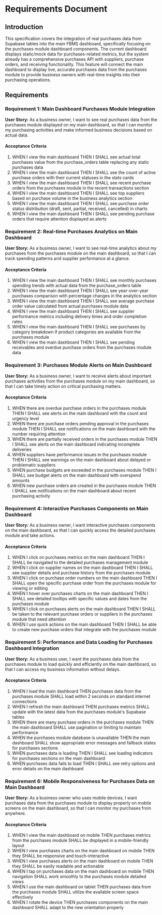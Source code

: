 # Requirements Document

## Introduction

This specification covers the integration of real purchases data from Supabase tables into the main FBMS dashboard, specifically focusing on the purchases module dashboard components. The current dashboard displays static/mock data for purchases-related metrics, but the system already has a comprehensive purchases API with suppliers, purchase orders, and receiving functionality. This feature will connect the main dashboard to display live, accurate purchases data from the purchases module to provide business owners with real-time insights into their purchasing operations.

## Requirements

### Requirement 1: Main Dashboard Purchases Module Integration

**User Story:** As a business owner, I want to see real purchases data from the purchases module displayed on my main dashboard, so that I can monitor my purchasing activities and make informed business decisions based on actual data.

#### Acceptance Criteria

1. WHEN I view the main dashboard THEN I SHALL see actual total purchases value from the purchase_orders table replacing any static purchases data
2. WHEN I view the main dashboard THEN I SHALL see the count of active purchase orders with their current statuses in the stats cards
3. WHEN I view the main dashboard THEN I SHALL see recent purchase orders from the purchases module in the recent transactions section
4. WHEN I view the main dashboard THEN I SHALL see top suppliers based on purchase volume in the business analytics section
5. WHEN I view the main dashboard THEN I SHALL see purchase order status distribution (draft, sent, partial, received, cancelled) in charts
6. WHEN I view the main dashboard THEN I SHALL see pending purchase orders that require attention displayed as alerts

### Requirement 2: Real-time Purchases Analytics on Main Dashboard

**User Story:** As a business owner, I want to see real-time analytics about my purchases from the purchases module on the main dashboard, so that I can track spending patterns and supplier performance at a glance.

#### Acceptance Criteria

1. WHEN I view the main dashboard THEN I SHALL see monthly purchases spending trends with actual data from the purchase_orders table
2. WHEN I view the main dashboard THEN I SHALL see year-over-year purchases comparison with percentage changes in the analytics section
3. WHEN I view the main dashboard THEN I SHALL see average purchase order value calculated from actual purchases module data
4. WHEN I view the main dashboard THEN I SHALL see supplier performance metrics including delivery times and order completion rates
5. WHEN I view the main dashboard THEN I SHALL see purchases by category breakdown if product categories are available from the purchases module
6. WHEN I view the main dashboard THEN I SHALL see pending receivables and overdue purchase orders from the purchases module data

### Requirement 3: Purchases Module Alerts on Main Dashboard

**User Story:** As a business owner, I want to receive alerts about important purchases activities from the purchases module on my main dashboard, so that I can take timely action on critical purchasing matters.

#### Acceptance Criteria

1. WHEN there are overdue purchase orders in the purchases module THEN I SHALL see alerts on the main dashboard with the count and urgency level
2. WHEN there are purchase orders pending approval in the purchases module THEN I SHALL see notifications on the main dashboard with the number requiring attention
3. WHEN there are partially received orders in the purchases module THEN I SHALL see alerts on the main dashboard indicating incomplete deliveries
4. WHEN suppliers have performance issues in the purchases module THEN I SHALL see warnings on the main dashboard about delayed or problematic suppliers
5. WHEN purchase budgets are exceeded in the purchases module THEN I SHALL see budget alerts on the main dashboard with overspend amounts
6. WHEN new purchase orders are created in the purchases module THEN I SHALL see notifications on the main dashboard about recent purchasing activity

### Requirement 4: Interactive Purchases Components on Main Dashboard

**User Story:** As a business owner, I want interactive purchases components on the main dashboard, so that I can quickly access the detailed purchases module and take actions.

#### Acceptance Criteria

1. WHEN I click on purchases metrics on the main dashboard THEN I SHALL be navigated to the detailed purchases management module
2. WHEN I click on supplier names on the main dashboard THEN I SHALL see supplier details and purchase history from the purchases module
3. WHEN I click on purchase order numbers on the main dashboard THEN I SHALL open the specific purchase order from the purchases module for viewing or editing
4. WHEN I hover over purchases charts on the main dashboard THEN I SHALL see detailed tooltips with specific values and dates from the purchases module
5. WHEN I click on purchases alerts on the main dashboard THEN I SHALL be taken to the relevant purchase orders or suppliers in the purchases module that need attention
6. WHEN I use quick actions on the main dashboard THEN I SHALL be able to create new purchase orders that integrate with the purchases module

### Requirement 5: Performance and Data Loading for Purchases Dashboard Integration

**User Story:** As a business user, I want the purchases data from the purchases module to load quickly and efficiently on the main dashboard, so that I can access my business information without delays.

#### Acceptance Criteria

1. WHEN I load the main dashboard THEN purchases data from the purchases module SHALL load within 2 seconds on standard internet connections
2. WHEN I refresh the main dashboard THEN purchases metrics SHALL update with the latest data from the purchases module's Supabase tables
3. WHEN there are many purchase orders in the purchases module THEN the main dashboard SHALL use pagination or limiting to maintain performance
4. WHEN the purchases module database is unavailable THEN the main dashboard SHALL show appropriate error messages and fallback states for purchases sections
5. WHEN purchases data is loading THEN I SHALL see loading indicators for purchases sections on the main dashboard
6. WHEN purchases data fails to load THEN I SHALL see retry options and error details on the main dashboard

### Requirement 6: Mobile Responsiveness for Purchases Data on Main Dashboard

**User Story:** As a business owner who uses mobile devices, I want purchases data from the purchases module to display properly on mobile screens on the main dashboard, so that I can monitor my purchases from anywhere.

#### Acceptance Criteria

1. WHEN I view the main dashboard on mobile THEN purchases metrics from the purchases module SHALL be displayed in a mobile-friendly layout
2. WHEN I view purchases charts on the main dashboard on mobile THEN they SHALL be responsive and touch-interactive
3. WHEN I view purchases alerts on the main dashboard on mobile THEN they SHALL be easily readable and actionable
4. WHEN I tap on purchases data on the main dashboard on mobile THEN navigation SHALL work smoothly to the purchases module detailed views
5. WHEN I use the main dashboard on tablet THEN purchases data from the purchases module SHALL utilize the available screen space effectively
6. WHEN I rotate the device THEN purchases components on the main dashboard SHALL adapt to the new orientation properly